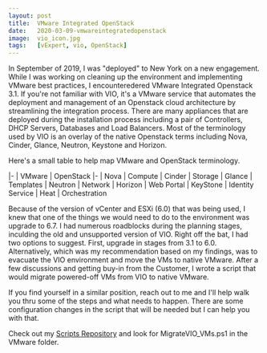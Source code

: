 ```yaml
---
layout: post
title:  VMware Integrated OpenStack
date:   2020-03-09-vmwareintegratedopenstack
image:  vio_icon.jpg
tags:   [vExpert, vio, OpenStack]
---
```

In September of 2019, I was "deployed" to New York on a new engagement. While I was working on cleaning up the environment and implementing VMware best practices, I encounteredered VMware Integrated Openstack 3.1. If you're not familiar with VIO, it's a VMware service that automates the deployment and management of an Openstack cloud architecture by streamlining the integration process. There are many appliances that are deployed during the installation process including a pair of Controllers, DHCP Servers, Databases and Load Balancers. Most of the terminology used by VIO is an overlay of the native Openstack terms including Nova, Cinder, Glance, Neutron, Keystone and Horizon.

Here's a small table to help map VMware and OpenStack terminology.

|-
| VMware | OpenStack
|-
| Nova | Compute
| Cinder | Storage
| Glance | Templates
| Neutron | Network
| Horizon | Web Portal
| KeyStone | Identity Service
| Heat | Orchestration

Because of the version of vCenter and ESXi (6.0) that was being used, I knew that one of the things we would need to do to the environment was upgrade to 6.7. I had numerous roadblocks during the planning stages, inculding the old and unsupported version of VIO. Right off the bat, I had two options to suggest. First, upgrade in stages from 3.1 to 6.0. Alternatively, which was my recommendation based on my findings, was to evacuate the VIO environment and move the VMs to native VMware. After a few discussions and getting buy-in from the Customer, I wrote a script that would migrate powered-off VMs from VIO to native VMware.

If you find yourself in a similar position, reach out to me and I'll help walk you thru some of the steps and what needs to happen. There are some configuration changes in the script that will be needed but I can help you with that.

Check out my [Scripts Repository][my-scripts] and look for MigrateVIO_VMs.ps1 in the VMware folder.

[my-scripts]: https://github.com/vNinjaDFW/Scripts/
